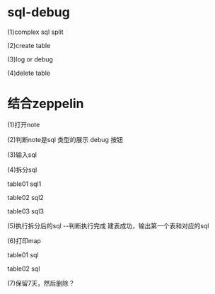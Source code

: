 # sql-debug

(1)complex sql split

(2)create table

(3)log or debug

(4)delete table



# 结合zeppelin

(1)打开note

(2)判断note是sql 类型的展示 debug 按钮

(3)输入sql

(4)拆分sql

table01 sql1

table02 sql2

table03 sql3

(5)执行拆分后的sql --判断执行完成
建表成功，输出第一个表和对应的sql

(6)打印map

table01 sql

table02 sql

(7)保留7天，然后删除？

